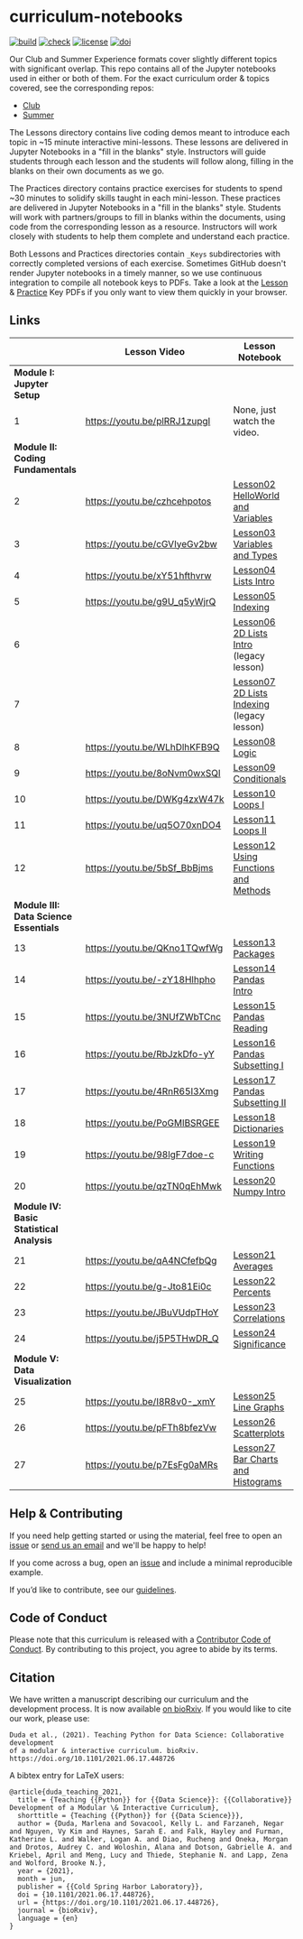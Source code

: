 # curriculum-notebooks

[![build](https://github.com/GWC-DCMB/curriculum-notebooks/workflows/build/badge.svg)](https://github.com/GWC-DCMB/curriculum-notebooks/actions)
[![check](https://github.com/GWC-DCMB/curriculum-notebooks/workflows/check/badge.svg)](https://github.com/GWC-DCMB/curriculum-notebooks/actions)
[![license](https://img.shields.io/badge/License-MIT%2BCC--BY-8F00FF)](LICENSE.md)
[![doi](http://img.shields.io/badge/DOI-10.1101/2021.06.17.448726-B31B1B.svg)](https://doi.org/10.1101/2021.06.17.448726)

Our Club and Summer Experience formats cover slightly different topics with significant overlap.
This repo contains all of the Jupyter notebooks used in either or both of them.
For the exact curriculum order & topics covered, see the corresponding repos:

- [Club](https://github.com/GWC-DCMB/ClubCurriculum)
- [Summer](https://github.com/GWC-DCMB/SummerExperience)

The Lessons directory contains live coding demos meant to introduce each topic in ~15 minute interactive mini-lessons.
These lessons are delivered in Jupyter Notebooks in a "fill in the blanks" style.
Instructors will guide students through each lesson and the students will follow along,
filling in the blanks on their own documents as we go.

The Practices directory contains practice exercises for students to spend ~30 minutes to solidify skills taught in each mini-lesson.
These practices are delivered in Jupyter Notebooks in a "fill in the blanks" style.
Students will work with partners/groups to fill in blanks within the documents,
using code from the corresponding lesson as a resource.
Instructors will work closely with students to help them complete and understand each practice.

Both Lessons and Practices directories contain `_Keys` subdirectories with correctly completed versions of each exercise.
Sometimes GitHub doesn't render Jupyter notebooks in a timely manner,
so we use continuous integration to compile all notebook keys to PDFs.
Take a look at the [Lesson](Lessons/_Keys/pdf) & [Practice](Practices/_Keys/pdf) Key PDFs if you only want to view them quickly in your browser.


## Links

|   | Lesson Video | Lesson Notebook | Practice Notebook |
|---|---|---|---|
| **Module I: Jupyter Setup** |
| 1 | https://youtu.be/plRRJ1zupgI | None, just watch the video. | [Practice01 Jupyter Setup](https://colab.research.google.com/github/GWC-DCMB/curriculum-notebooks/blob/main/Practices/Practice01_Jupyter-Setup.ipynb) |
| **Module II: Coding Fundamentals** |
| 2 | https://youtu.be/czhcehpotos | [Lesson02 HelloWorld and Variables](https://colab.research.google.com/github/GWC-DCMB/curriculum-notebooks/blob/main/Lessons/Lesson02_HelloWorld_Variables.ipynb) | [Practice02 HelloWorld and Variables](https://colab.research.google.com/github/GWC-DCMB/curriculum-notebooks/blob/main/Practices/Practice02_HelloWorld_Variables.ipynb) |
| 3 | https://youtu.be/cGVIyeGv2bw | [Lesson03 Variables and Types](https://colab.research.google.com/github/GWC-DCMB/curriculum-notebooks/blob/main/Lessons/Lesson03_Variables_Types.ipynb) | [Practice03 Variables and Types](https://colab.research.google.com/github/GWC-DCMB/curriculum-notebooks/blob/main/Practices/Practice03_Variables_Types.ipynb) |
| 4 | https://youtu.be/xY51hfthvrw | [Lesson04 Lists Intro](https://colab.research.google.com/github/GWC-DCMB/curriculum-notebooks/blob/main/Lessons/Lesson04_Lists_Intro.ipynb) | [Practice04 Lists Intro](https://colab.research.google.com/github/GWC-DCMB/curriculum-notebooks/blob/main/Practices/Practice04_Lists_Intro.ipynb) |
| 5 | https://youtu.be/g9U_q5yWjrQ | [Lesson05 Indexing](https://colab.research.google.com/github/GWC-DCMB/curriculum-notebooks/blob/main/Lessons/Lesson05_Indexing.ipynb) | [Practice05 Indexing](https://colab.research.google.com/github/GWC-DCMB/curriculum-notebooks/blob/main/Practices/Practice05_Indexing.ipynb) |
| 6 |   | [Lesson06 2D Lists Intro](https://colab.research.google.com/github/GWC-DCMB/curriculum-notebooks/blob/main/Lessons/Lesson06_2D_Lists_Intro.ipynb)  (legacy lesson) | [Practice06 2D Lists Intro](https://colab.research.google.com/github/GWC-DCMB/curriculum-notebooks/blob/main/Practices/Practice06_2D_Lists_Intro.ipynb) |
| 7 |   | [Lesson07 2D Lists Indexing](https://colab.research.google.com/github/GWC-DCMB/curriculum-notebooks/blob/main/Lessons/Lesson07_2D_Lists_Indexing.ipynb)  (legacy lesson) | [Practice07 2D Lists Indexing](https://colab.research.google.com/github/GWC-DCMB/curriculum-notebooks/blob/main/Practices/Practice07_2D_Lists_Indexing.ipynb) |
| 8 | https://youtu.be/WLhDlhKFB9Q | [Lesson08 Logic](https://colab.research.google.com/github/GWC-DCMB/curriculum-notebooks/blob/main/Lessons/Lesson08_Logic.ipynb) | [Practice08 Logic](https://colab.research.google.com/github/GWC-DCMB/curriculum-notebooks/blob/main/Practices/Practice08_Logic.ipynb) |
| 9 | https://youtu.be/8oNvm0wxSQI | [Lesson09 Conditionals](https://colab.research.google.com/github/GWC-DCMB/curriculum-notebooks/blob/main/Lessons/Lesson09_Conditionals.ipynb) | [Practice09 Conditionals](https://colab.research.google.com/github/GWC-DCMB/curriculum-notebooks/blob/main/Practices/Practice09_Conditionals.ipynb) |
| 10 | https://youtu.be/DWKg4zxW47k | [Lesson10 Loops I](https://colab.research.google.com/github/GWC-DCMB/curriculum-notebooks/blob/main/Lessons/Lesson10_Loops1.ipynb) | [Practice10 Loops I](https://colab.research.google.com/github/GWC-DCMB/curriculum-notebooks/blob/main/Practices/Practice10_Loops1.ipynb) |
| 11 | https://youtu.be/uq5O70xnDO4 | [Lesson11 Loops II](https://colab.research.google.com/github/GWC-DCMB/curriculum-notebooks/blob/main/Lessons/Lesson11_Loops2.ipynb) | [Practice11 Loops II](https://colab.research.google.com/github/GWC-DCMB/curriculum-notebooks/blob/main/Practices/Practice11_Loops2.ipynb) |
| 12 | https://youtu.be/5bSf_BbBjms | [Lesson12 Using Functions and Methods](https://colab.research.google.com/github/GWC-DCMB/curriculum-notebooks/blob/main/Lessons/Lesson12_Functions_and_Methods.ipynb) | [Practice12 Using Functions and Methods](https://colab.research.google.com/github/GWC-DCMB/curriculum-notebooks/blob/main/Practices/Practice12_Functions_and_Methods.ipynb) |
| **Module III: Data Science Essentials** |
| 13 | https://youtu.be/QKno1TQwfWg | [Lesson13 Packages](https://colab.research.google.com/github/GWC-DCMB/curriculum-notebooks/blob/main/Lessons/Lesson13_Packages.ipynb) | [Practice13 Packages](https://colab.research.google.com/github/GWC-DCMB/curriculum-notebooks/blob/main/Practices/Practice13_Packages.ipynb) |
| 14 | https://youtu.be/-zY18Hlhpho | [Lesson14 Pandas Intro](https://colab.research.google.com/github/GWC-DCMB/curriculum-notebooks/blob/main/Lessons/Lesson14_Pandas-Intro.ipynb) | [Practice14 Pandas Intro](https://colab.research.google.com/github/GWC-DCMB/curriculum-notebooks/blob/main/Practices/Practice14_Pandas-Intro.ipynb) |
| 15 | https://youtu.be/3NUfZWbTCnc | [Lesson15 Pandas Reading](https://colab.research.google.com/github/GWC-DCMB/curriculum-notebooks/blob/main/Lessons/Lesson15_Pandas-Reading.ipynb) | [Practice15 Pandas Reading](https://colab.research.google.com/github/GWC-DCMB/curriculum-notebooks/blob/main/Practices/Practice15_Pandas-Reading.ipynb) |
| 16 | https://youtu.be/RbJzkDfo-yY | [Lesson16 Pandas Subsetting I](https://colab.research.google.com/github/GWC-DCMB/curriculum-notebooks/blob/main/Lessons/Lesson16_Pandas-Subsetting-I.ipynb) | [Practice16 Pandas Subsetting I](https://colab.research.google.com/github/GWC-DCMB/curriculum-notebooks/blob/main/Practices/Practice16_Pandas-Subsetting-I.ipynb) |
| 17 | https://youtu.be/4RnR65I3Xmg | [Lesson17 Pandas Subsetting II](https://colab.research.google.com/github/GWC-DCMB/curriculum-notebooks/blob/main/Lessons/Lesson17_Pandas-Subsetting-II.ipynb) | [Practice17 Pandas Subsetting II](https://colab.research.google.com/github/GWC-DCMB/curriculum-notebooks/blob/main/Practices/Practice17_Pandas-Subsetting-II.ipynb) |
| 18 | https://youtu.be/PoGMlBSRGEE | [Lesson18 Dictionaries](https://colab.research.google.com/github/GWC-DCMB/curriculum-notebooks/blob/main/Lessons/Lesson18_Dictionaries.ipynb) | [Practice18 Dictionaries](https://colab.research.google.com/github/GWC-DCMB/curriculum-notebooks/blob/main/Practices/Practice18_Dictionaries.ipynb) |
| 19 | https://youtu.be/98lgF7doe-c  | [Lesson19 Writing Functions](https://colab.research.google.com/github/GWC-DCMB/curriculum-notebooks/blob/main/Lessons/Lesson19_Functions.ipynb) | [Practice19 Writing Functions](https://colab.research.google.com/github/GWC-DCMB/curriculum-notebooks/blob/main/Practices/Practice19_Functions.ipynb) |
| 20 | https://youtu.be/qzTN0qEhMwk | [Lesson20 Numpy Intro](https://colab.research.google.com/github/GWC-DCMB/curriculum-notebooks/blob/main/Lessons/Lesson20_Numpy_Intro.ipynb) | [Practice20 Numpy Intro](https://colab.research.google.com/github/GWC-DCMB/curriculum-notebooks/blob/main/Practices/Practice20_Numpy_Intro.ipynb) |
| **Module IV: Basic Statistical Analysis** |
| 21 | https://youtu.be/qA4NCfefbQg | [Lesson21 Averages](https://colab.research.google.com/github/GWC-DCMB/curriculum-notebooks/blob/main/Lessons/Lesson21_Basic_Stats_I_Averages.ipynb) | [Practice21 Averages](https://colab.research.google.com/github/GWC-DCMB/curriculum-notebooks/blob/main/Practices/Practice21_Basic_Stats_I_Averages.ipynb) |
| 22 | https://youtu.be/g-Jto81Ei0c | [Lesson22 Percents](https://colab.research.google.com/github/GWC-DCMB/curriculum-notebooks/blob/main/Lessons/Lesson22_Basic_Stats_II_Percents.ipynb) | [Practice22 Percents](https://colab.research.google.com/github/GWC-DCMB/curriculum-notebooks/blob/main/Practices/Practice22_Basic_Stats_II_Percents.ipynb) |
| 23 | https://youtu.be/JBuVUdpTHoY | [Lesson23 Correlations](https://colab.research.google.com/github/GWC-DCMB/curriculum-notebooks/blob/main/Lessons/Lesson23_Basic_Stats_III_Correlations.ipynb) | [Practice23 Correlations](https://colab.research.google.com/github/GWC-DCMB/curriculum-notebooks/blob/main/Practices/Practice23_Basic_Stats_III_Correlations.ipynb) |
| 24 | https://youtu.be/j5P5THwDR_Q | [Lesson24 Significance](https://colab.research.google.com/github/GWC-DCMB/curriculum-notebooks/blob/main/Lessons/Lesson24_Basic_Stats_IV_Significance.ipynb) | [Practice24 Significance](https://colab.research.google.com/github/GWC-DCMB/curriculum-notebooks/blob/main/Practices/Practice24_Basic_Stats_IV_Significance.ipynb) |
| **Module V: Data Visualization** |
| 25 | https://youtu.be/I8R8v0-_xmY | [Lesson25 Line Graphs](https://colab.research.google.com/github/GWC-DCMB/curriculum-notebooks/blob/main/Lessons/Lesson25_LineGraphs.ipynb) | [Practice25 Line Graphs](https://colab.research.google.com/github/GWC-DCMB/curriculum-notebooks/blob/main/Practices/Practice25_LineGraphs.ipynb) |
| 26 | https://youtu.be/pFTh8bfezVw | [Lesson26 Scatterplots](https://colab.research.google.com/github/GWC-DCMB/curriculum-notebooks/blob/main/Lessons/Lesson26_Scatterplots.ipynb) | [Practice26 Scatterplots](https://colab.research.google.com/github/GWC-DCMB/curriculum-notebooks/blob/main/Practices/Practice26_Scatterplots.ipynb) |
| 27 | https://youtu.be/p7EsFg0aMRs | [Lesson27 Bar Charts and Histograms](https://colab.research.google.com/github/GWC-DCMB/curriculum-notebooks/blob/main/Lessons/Lesson27_BarCharts_Histograms.ipynb) | [Practice27 Bar Charts and Histograms](https://colab.research.google.com/github/GWC-DCMB/curriculum-notebooks/blob/main/Practices/Practice27_BarCharts_Histograms.ipynb) |

## Help & Contributing

If you need help getting started or using the material, 
feel free to open an [issue](https://github.com/GWC-DCMB/curriculum-notebooks/issues)
or [send us an email](mailto:gwc.bioinfo-requests@umich.edu)
and we'll be happy to help!

If you come across a bug, open an [issue](https://github.com/GWC-DCMB/curriculum-notebooks/issues)
and include a minimal reproducible example.

If you’d like to contribute, see our [guidelines](.github/CONTRIBUTING.md).

## Code of Conduct

Please note that this curriculum is released with a
[Contributor Code of Conduct](.github/CODE_OF_CONDUCT.md).
By contributing to this project, you agree to abide by its terms.

## Citation

We have written a manuscript describing our curriculum and the development
process. It is now available [on
bioRxiv](https://www.biorxiv.org/content/10.1101/2021.06.17.448726). If you
would like to cite our work, please use:

```
Duda et al., (2021). Teaching Python for Data Science: Collaborative development
of a modular & interactive curriculum. bioRxiv.
https://doi.org/10.1101/2021.06.17.448726
```

A bibtex entry for LaTeX users:

```
@article{duda_teaching_2021,
  title = {Teaching {{Python}} for {{Data Science}}: {{Collaborative}} Development of a Modular \& Interactive Curriculum},
  shorttitle = {Teaching {{Python}} for {{Data Science}}},
  author = {Duda, Marlena and Sovacool, Kelly L. and Farzaneh, Negar and Nguyen, Vy Kim and Haynes, Sarah E. and Falk, Hayley and Furman, Katherine L. and Walker, Logan A. and Diao, Rucheng and Oneka, Morgan and Drotos, Audrey C. and Woloshin, Alana and Dotson, Gabrielle A. and Kriebel, April and Meng, Lucy and Thiede, Stephanie N. and Lapp, Zena and Wolford, Brooke N.},
  year = {2021},
  month = jun,
  publisher = {{Cold Spring Harbor Laboratory}},
  doi = {10.1101/2021.06.17.448726},
  url = {https://doi.org/10.1101/2021.06.17.448726},
  journal = {bioRxiv},
  language = {en}
}
```
